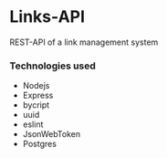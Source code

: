 # Links-API
 REST-API of a link management system

### Technologies used

- Nodejs
- Express
- bycript
- uuid
- eslint
- JsonWebToken
- Postgres
